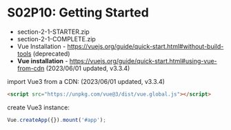 # S02P10: Getting Started



- section-2-1-STARTER.zip
- section-2-1-COMPLETE.zip
- Vue Installation - https://vuejs.org/guide/quick-start.html#without-build-tools (deprecated)
- **Vue installation** - https://vuejs.org/guide/quick-start.html#using-vue-from-cdn (2023/06/01 updated, v3.3.4)



import Vue3 from a CDN: (2023/06/01 updated, v3.3.4)

```html
<script src="https://unpkg.com/vue@3/dist/vue.global.js"></script>
```

create Vue3 instance:

```js
Vue.createApp({}).mount('#app');
```

